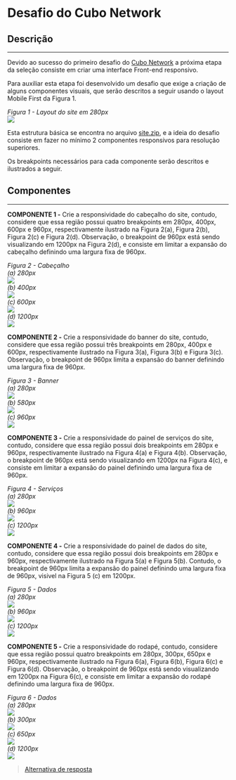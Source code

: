 # Desafio do Cubo Network

## Descrição
---

Devido ao sucesso do primeiro desafio do [Cubo Network](https://github.com/cubonetwork/frontend-challenge) a próxima etapa da seleção consiste em criar uma interface Front-end responsivo.

Para auxiliar esta etapa foi desenvolvido um desafio que exige a criação de alguns componentes visuais, que serão descritos a seguir usando o layout Mobile First da Figura 1.

*Figura 1 - Layout do site em 280px*<br>
![](assets/layout.png)

Esta estrutura básica se encontra no arquivo [site.zip](site.zip), e a ideia do desafio consiste em fazer no mínimo 2 componentes responsivos para resolução superiores.

Os breakpoints necessários para cada componente serão descritos e ilustrados a seguir.

## Componentes
---

**COMPONENTE 1 -** Crie a responsividade do cabeçalho do site, contudo, considere que essa região possui quatro breakpoints em 280px, 400px, 600px e 960px, respectivamente ilustrado na Figura 2(a), Figura 2(b), Figura 2(c) e Figura 2(d). Observação, o breakpoint de 960px está sendo visualizando em 1200px na Figura 2(d), e consiste em limitar a expansão do cabeçalho definindo uma largura fixa de 960px.

*Figura 2 - Cabeçalho*<br>
*(a) 280px*<br>
![](assets/header-280.png)<br>
*(b) 400px*<br>
![](assets/header-400.png)<br>
*(c) 600px*<br>
![](assets/header-600.png)<br>
*(d) 1200px*<br>
![](assets/header-1200.png)<br>

**COMPONENTE 2 -** Crie a responsividade do banner do site, contudo, considere que essa região possui três breakpoints em 280px, 400px e 600px, respectivamente ilustrado na Figura 3(a), Figura 3(b) e Figura 3(c). Observação, o breakpoint de 960px  limita a expansão do banner definindo uma largura fixa de 960px.

*Figura 3 - Banner*<br>
*(a) 280px*<br>
![](assets/banner-280.png)<br>
*(b) 580px*<br>
![](assets/banner-580.png)<br>
*(c) 960px*<br>
![](assets/banner-960.png)<br>

**COMPONENTE 3 -** Crie a responsividade do painel de serviços do site, contudo, considere que essa região possui dois breakpoints em 280px e 960px, respectivamente ilustrado na Figura 4(a) e Figura 4(b). Observação, o breakpoint de 960px está sendo visualizando em 1200px na Figura 4(c), e consiste em limitar a expansão do painel definindo uma largura fixa de 960px.

*Figura 4 - Serviços*<br>
*(a) 280px*<br>
![](assets/services-280.png)<br>
*(b) 960px*<br>
![](assets/services-960.png)<br>
*(c) 1200px*<br>
![](assets/services-1200.png)<br>

**COMPONENTE 4 -** Crie a responsividade do painel de dados do site, contudo, considere que essa região possui dois breakpoints em 280px e 960px, respectivamente ilustrado na Figura 5(a) e Figura 5(b). Contudo, o breakpoint de 960px limita a expansão do painel definindo uma largura fixa de 960px, visivel na Figura 5 (c) em 1200px.

*Figura 5 - Dados*<br>
*(a) 280px*<br>
![](assets/data-280.png)<br>
*(b) 960px*<br>
![](assets/data-960.png)<br>
*(c) 1200px*<br>
![](assets/data-1200.png)<br>

**COMPONENTE 5 -** Crie a responsividade do rodapé, contudo, considere que essa região possui quatro breakpoints em 280px, 300px, 650px e 960px, respectivamente ilustrado na Figura 6(a), Figura 6(b), Figura 6(c) e Figura 6(d). Observação, o breakpoint de 960px está sendo visualizando em 1200px na Figura 6(c), e consiste em limitar a expansão do rodapé definindo uma largura fixa de 960px.

*Figura 6 - Dados*<br>
*(a) 280px*<br>
![](assets/social-280.png)<br>
*(b) 300px*<br>
![](assets/social-300.png)<br>
*(c) 650px*<br>
![](assets/social-650.png)<br>
*(d) 1200px*<br>
![](assets/social-1200.png)<br>

> [Alternativa de resposta](code-response/)